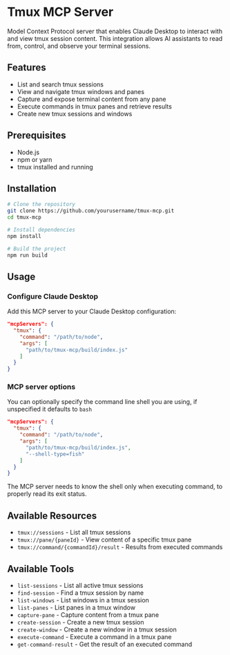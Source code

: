 # Tmux MCP Server

Model Context Protocol server that enables Claude Desktop to interact with and view tmux session content. This integration allows AI assistants to read from, control, and observe your terminal sessions.

## Features

- List and search tmux sessions
- View and navigate tmux windows and panes
- Capture and expose terminal content from any pane
- Execute commands in tmux panes and retrieve results
- Create new tmux sessions and windows

## Prerequisites

- Node.js
- npm or yarn
- tmux installed and running

## Installation

```bash
# Clone the repository
git clone https://github.com/yourusername/tmux-mcp.git
cd tmux-mcp

# Install dependencies
npm install

# Build the project
npm run build
```

## Usage

### Configure Claude Desktop

Add this MCP server to your Claude Desktop configuration:

```json
"mcpServers": {
  "tmux": {
    "command": "/path/to/node",
    "args": [
      "path/to/tmux-mcp/build/index.js"
    ]
  }
}
```

### MCP server options

You can optionally specify the command line shell you are using, if unspecified it defaults to `bash`

```json
"mcpServers": {
  "tmux": {
    "command": "/path/to/node",
    "args": [
      "path/to/tmux-mcp/build/index.js",
      "--shell-type=fish"
    ]
  }
}
```

The MCP server needs to know the shell only when executing command, to properly read its exit status.

## Available Resources

- `tmux://sessions` - List all tmux sessions
- `tmux://pane/{paneId}` - View content of a specific tmux pane
- `tmux://command/{commandId}/result` - Results from executed commands

## Available Tools

- `list-sessions` - List all active tmux sessions
- `find-session` - Find a tmux session by name
- `list-windows` - List windows in a tmux session
- `list-panes` - List panes in a tmux window
- `capture-pane` - Capture content from a tmux pane
- `create-session` - Create a new tmux session
- `create-window` - Create a new window in a tmux session
- `execute-command` - Execute a command in a tmux pane
- `get-command-result` - Get the result of an executed command

